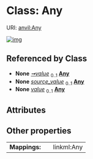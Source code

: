 
# Class: Any



URI: [anvil:Any](https://anvilproject.org/acr-harmonized-data-model/Any)


[![img](https://yuml.me/diagram/nofunky;dir:TB/class/[Quantity]++-%20value%200..1>[Any],[SubjectAssertion]++-%20source_value%200..1>[Any],[SubjectAssertion]++-%20value%200..1>[Any],[SubjectAssertion],[Quantity])](https://yuml.me/diagram/nofunky;dir:TB/class/[Quantity]++-%20value%200..1>[Any],[SubjectAssertion]++-%20source_value%200..1>[Any],[SubjectAssertion]++-%20value%200..1>[Any],[SubjectAssertion],[Quantity])

## Referenced by Class

 *  **None** *[➞value](quantity__value.md)*  <sub>0..1</sub>  **[Any](Any.md)**
 *  **None** *[source_value](source_value.md)*  <sub>0..1</sub>  **[Any](Any.md)**
 *  **None** *[value](value.md)*  <sub>0..1</sub>  **[Any](Any.md)**

## Attributes


## Other properties

|  |  |  |
| --- | --- | --- |
| **Mappings:** | | linkml:Any |